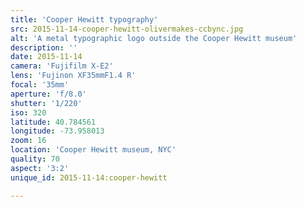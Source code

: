 ```yaml
---
title: 'Cooper Hewitt typography'
src: 2015-11-14-cooper-hewitt-olivermakes-ccbync.jpg
alt: 'A metal typographic logo outside the Cooper Hewitt museum'
description: ''
date: 2015-11-14
camera: 'Fujifilm X-E2'
lens: 'Fujinon XF35mmF1.4 R'
focal: '35mm'
aperture: 'f/8.0'
shutter: '1/220'
iso: 320
latitude: 40.784561
longitude: -73.958013
zoom: 16
location: 'Cooper Hewitt museum, NYC'
quality: 70
aspect: '3:2'
unique_id: 2015-11-14:cooper-hewitt

---
```


